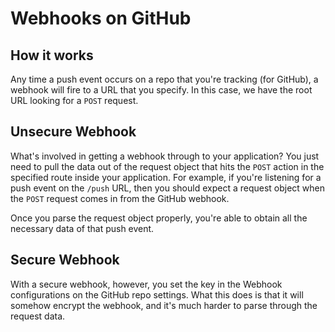# Webhooks on GitHub

## How it works

Any time a push event occurs on a repo that you're tracking (for GitHub), a
webhook will fire to a URL that you specify. In this case, we have the
root URL looking for a `POST` request.

## Unsecure Webhook

What's involved in getting a webhook through to your application? You
just need to pull the data out of the request object that hits the
`POST` action in the specified route inside your application. For
example, if you're listening for a push event on the `/push` URL, then
you should expect a request object when the `POST` request comes in from
the GitHub webhook.

Once you parse the request object properly, you're able to obtain all
the necessary data of that push event.

## Secure Webhook

With a secure webhook, however, you set the key in the Webhook
configurations on the GitHub repo settings. What this does is that it
will somehow encrypt the webhook, and it's much harder to parse through
the request data.
